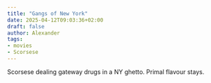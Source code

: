 ```yaml
---
title: "Gangs of New York"
date: 2025-04-12T09:03:36+02:00
draft: false
author: Alexander
tags:
- movies
- Scorsese
---
```


Scorsese dealing gateway drugs in a NY ghetto.
Primal flavour stays.

